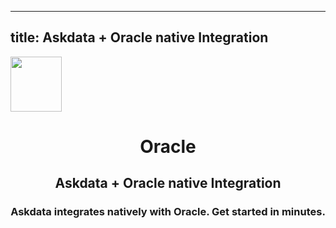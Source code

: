 
  ---
  title: Askdata + Oracle native Integration
  ---

<img class="dataset_icon" style="text-align: center;" width="82" height="88" src="https://chart.askdata.com/datasets/icons/oracle.png" alt="">
<h1 class="dataset_title" style="text-align: center;">Oracle</h1>
<h2 class="dataset_subtitle" style="text-align: center;">Askdata + Oracle native Integration</h2> 
<h3 class="dataset_description" style="text-align: center;">Askdata integrates natively with  Oracle. Get started in minutes.</h3> 

  
